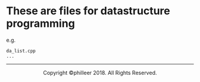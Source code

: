 
# These are files for datastructure programming #

e.g.

    da_list.cpp
    ...

---
<p align="center">
  Copyright ©philleer 2018. All Rights Reserved.
</p>
